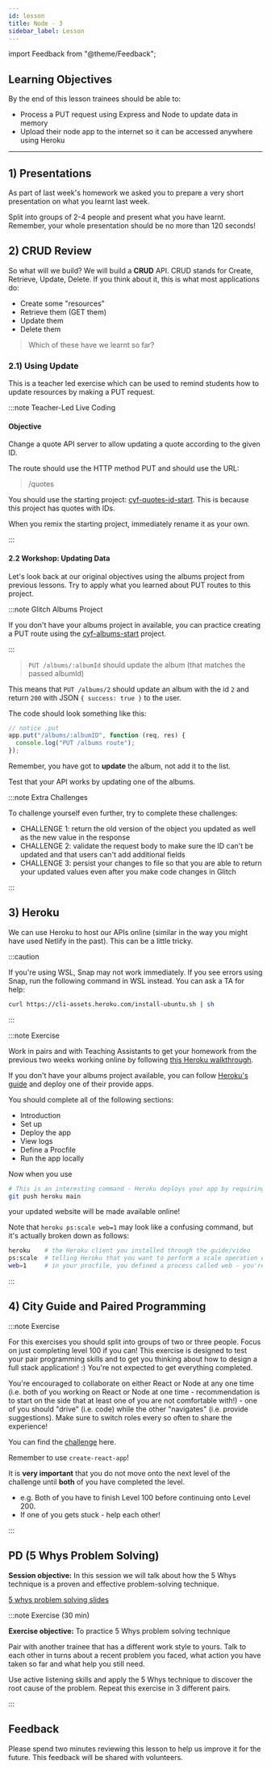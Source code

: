 ```yaml
---
id: lesson
title: Node - 3
sidebar_label: Lesson
---
```


import Feedback from "@theme/Feedback";

## Learning Objectives

By the end of this lesson trainees should be able to:

- Process a PUT request using Express and Node to update data in memory
- Upload their node app to the internet so it can be accessed anywhere using Heroku

---

## 1) Presentations

As part of last week's homework we asked you to prepare a very short presentation on what you learnt last week.

Split into groups of 2-4 people and present what you have learnt. Remember, your whole presentation should be no more than 120 seconds!

## 2) CRUD Review

So what will we build? We will build a **CRUD** API. CRUD stands for Create, Retrieve, Update, Delete. If you think about it, this is what most applications do:

- Create some "resources"
- Retrieve them (GET them)
- Update them
- Delete them

> Which of these have we learnt so far?

### 2.1) Using Update

This is a teacher led exercise which can be used to remind students how to update resources by making a PUT request.

:::note Teacher-Led Live Coding

#### Objective

Change a quote API server to allow updating a quote according to the given ID.

The route should use the HTTP method PUT and should use the URL:

> /quotes

You should use the starting project: [cyf-quotes-id-start](https://glitch.com/~cyf-quotes-id-start). This is because this project has quotes with IDs.

When you remix the starting project, immediately rename it as your own.

:::

#### 2.2 Workshop: Updating Data

Let's look back at our original objectives using the albums project from previous lessons. Try to apply what you learned about PUT routes to this project.

:::note Glitch Albums Project

If you don't have your albums project in available, you can practice creating a PUT route using the [cyf-albums-start](https://glitch.com/~cyf-albums-start) project.

:::

> `PUT /albums/:albumId` should update the album (that matches the passed albumId)

This means that `PUT /albums/2` should update an album with the id `2` and return `200` with JSON `{ success: true }` to the user.

The code should look something like this:

```js
// notice .put
app.put("/albums/:albumID", function (req, res) {
  console.log("PUT /albums route");
});
```

Remember, you have got to **update** the album, not add it to the list.

Test that your API works by updating one of the albums.

:::note Extra Challenges

To challenge yourself even further, try to complete these challenges:

* CHALLENGE 1: return the old version of the object you updated as well as the new value in the response
* CHALLENGE 2: validate the request body to make sure the ID can't be updated and that users can't add additional fields
* CHALLENGE 3: persist your changes to file so that you are able to return your updated values even after you make code changes in Glitch

:::

## 3) Heroku

We can use Heroku to host our APIs online (similar in the way you might have used Netlify in the past). This can be a little tricky.

:::caution

If you're using WSL, Snap may not work immediately. If you see errors using Snap, run the following command in WSL instead. You can ask a TA for help:

```bash
curl https://cli-assets.heroku.com/install-ubuntu.sh | sh
```

:::

:::note Exercise

Work in pairs and with Teaching Assistants to get your homework from the previous two weeks working online by following [this Heroku walkthrough](https://youtu.be/MxfxiR8TVNU).


If you don't have your albums project available, you can follow [Heroku's guide](https://devcenter.heroku.com/articles/getting-started-with-nodejs) and deploy one of their provide apps.

You should complete all of the following sections:

- Introduction
- Set up
- Deploy the app
- View logs
- Define a Procfile
- Run the app locally

Now when you use

```bash
# This is an interesting command - Heroku deploys your app by requiring that you push your code to their remote git repository. If you're using the Heroku docs, this remote repo will already be set up, but you will need to add Heroku's git remote repository if you want to use this method on your own private codebase.
git push heroku main
```

your updated website will be made available online!

Note that `heroku ps:scale web=1` may look like a confusing command, but it's actually broken down as follows:

```bash
heroku    # the Heroku client you installed through the guide/video
ps:scale  # telling Heroku that you want to perform a scale operation on a process
web=1     # in your procfile, you defined a process called web - you're just telling Heroku to scale this process to 1 here
```

:::

## 4) City Guide and Paired Programming

:::note Exercise

For this exercises you should split into groups of two or three people. Focus on just completing level 100 if you can! This exercise is designed to test your pair programming skills and to get you thinking about how to design a full stack application! :) You're not expected to get everything completed.

You're encouraged to collaborate on either React or Node at any one time (i.e. both of you working on React or Node at one time - recommendation is to start on the side that at least one of you are not comfortable with!) - one of you should "drive" (i.e. code) while the other "navigates" (i.e. provide suggestions). Make sure to switch roles every so often to share the experience!

You can find the [challenge](https://github.com/CodeYourFuture/cyf-node-challenges/tree/master/challenge-london-mini-guide) here.

Remember to use `create-react-app`!

It is **very important** that you do not move onto the next level of the challenge until **both** of you have completed the level.
  * e.g. Both of you have to finish Level 100 before continuing onto Level 200.
  * If one of you gets stuck - help each other!

:::

## PD (5 Whys Problem Solving)

**Session objective:** In this session we will talk about how the 5 Whys technique is a proven and effective problem-solving technique.

[5 whys problem solving slides](https://docs.google.com/presentation/d/1K-k4AHUl4WgyPrVQbddDZmo7iNBWX-wKFPS0iGVJfMQ/edit#slide=id.ga9333c68a9_0_33)

:::note Exercise (30 min)

**Exercise objective:** To practice 5 Whys problem solving technique

Pair with another trainee that has a different work style to yours. Talk to each other in turns about a recent problem you faced, what action you have taken so far and what help you still need.

Use active listening skills and apply the 5 Whys technique to discover the root cause of the problem.
Repeat this exercise in 3 different pairs.

:::


## Feedback

Please spend two minutes reviewing this lesson to help us improve it for the future. This feedback will be shared with volunteers.

<Feedback module="Node" week="Week 3" />
